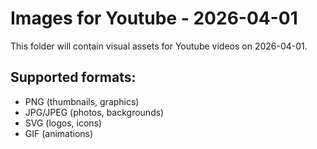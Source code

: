# Images for Youtube - 2026-04-01

This folder will contain visual assets for Youtube videos on 2026-04-01.

## Supported formats:
- PNG (thumbnails, graphics)
- JPG/JPEG (photos, backgrounds)
- SVG (logos, icons)
- GIF (animations)
